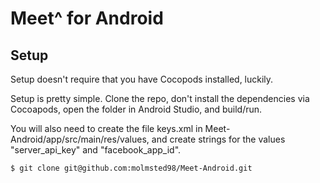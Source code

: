 # Meet^ for Android

## Setup

Setup doesn't require that you have Cocopods installed, luckily.

Setup is pretty simple. Clone the repo, don't install the dependencies via Cocoapods, open the folder in Android Studio, and build/run.

You will also need to create the file keys.xml in Meet-Android/app/src/main/res/values, and create strings for the values "server_api_key" and "facebook_app_id".

```
$ git clone git@github.com:molmsted98/Meet-Android.git
```
